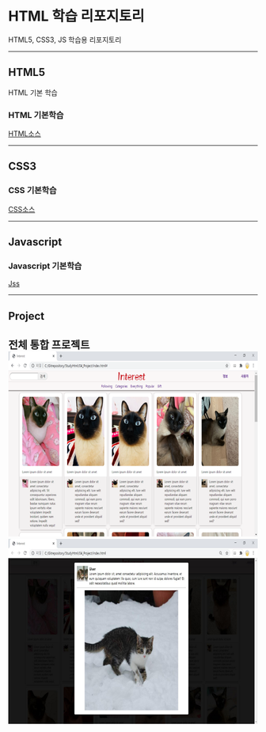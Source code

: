 # HTML 학습 리포지토리
HTML5, CSS3, JS 학습용 리포지토리

-------------------------------
## HTML5
HTML 기본 학습

### HTML 기본학습 <br>
[HTML소스](https://github.com/KImHayun/StudyHtml/tree/main/01_HTML)

-------------------------------

## CSS3

### CSS 기본학습 <br>
[CSS소스](https://github.com/KImHayun/StudyHtml/tree/main/02_CSS)

-------------------------------

## Javascript

### Javascript 기본학습
[Jss](https://github.com/KImHayun/StudyHtml/tree/main/03_Javascript)


-------------------------------

## Project
전체 통합 프로젝트 <br>
![결과물](https://github.com/KimHayun/StudyHtml/blob/main/ref_images/result_01.png) <br>
![결과물](https://github.com/KimHayun/StudyHtml/blob/main/ref_images/result_02.png)
--------------------------------
